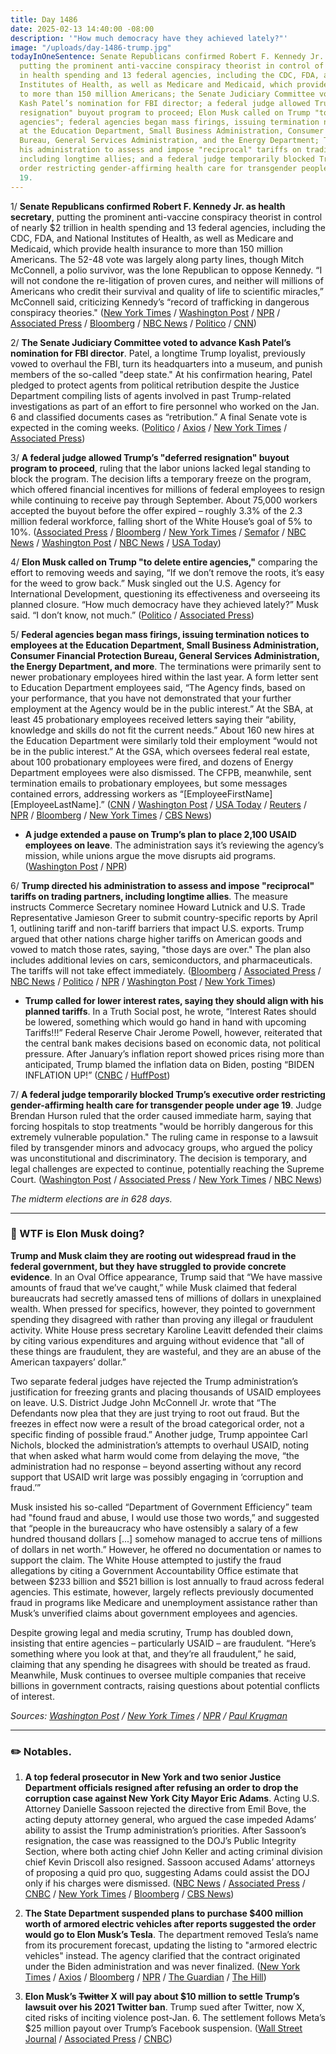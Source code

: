```yaml
---
title: Day 1486
date: 2025-02-13 14:40:00 -08:00
description: '"How much democracy have they achieved lately?"'
image: "/uploads/day-1486-trump.jpg"
todayInOneSentence: Senate Republicans confirmed Robert F. Kennedy Jr. as health secretary,
  putting the prominent anti-vaccine conspiracy theorist in control of nearly $2 trillion
  in health spending and 13 federal agencies, including the CDC, FDA, and National
  Institutes of Health, as well as Medicare and Medicaid, which provide health insurance
  to more than 150 million Americans; the Senate Judiciary Committee voted to advance
  Kash Patel’s nomination for FBI director; a federal judge allowed Trump’s "deferred
  resignation" buyout program to proceed; Elon Musk called on Trump "to delete entire
  agencies"; federal agencies began mass firings, issuing termination notices to employees
  at the Education Department, Small Business Administration, Consumer Financial Protection
  Bureau, General Services Administration, and the Energy Department; Trump directed
  his administration to assess and impose "reciprocal" tariffs on trading partners,
  including longtime allies; and a federal judge temporarily blocked Trump’s executive
  order restricting gender-affirming health care for transgender people under age
  19.
---
```


1/ **Senate Republicans confirmed Robert F. Kennedy Jr. as health secretary**, putting the prominent anti-vaccine conspiracy theorist in control of nearly $2 trillion in health spending and 13 federal agencies, including the CDC, FDA, and National Institutes of Health, as well as Medicare and Medicaid, which provide health insurance to more than 150 million Americans. The 52-48 vote was largely along party lines, though Mitch McConnell, a polio survivor, was the lone Republican to oppose Kennedy. “I will not condone the re-litigation of proven cures, and neither will millions of Americans who credit their survival and quality of life to scientific miracles,” McConnell said, criticizing Kennedy’s “record of trafficking in dangerous conspiracy theories." ([New York Times](https://www.nytimes.com/2025/02/13/us/rfk-jr-hhs-senate-confirmation.html) / [Washington Post](https://www.washingtonpost.com/health/2025/02/13/robert-kennedy-hhs-secretary-confirmation-vote/) / [NPR](https://www.npr.org/sections/shots-health-news/2025/02/13/nx-s1-5294591/rfk-jr-trump-health-human-services-hhs-vaccines) / [Associated Press](https://apnews.com/article/rfk-trump-health-secretary-vote-5dbefeef0537dc241e6fb33b8f2a748b) / [Bloomberg](https://www.bloomberg.com/news/articles/2025-02-13/rfk-jr-confirmed-as-head-of-health-and-human-services) / [NBC News](https://www.nbcnews.com/politics/congress/senate-votes-confirm-robert-f-kennedy-jr-health-secretary-rcna191856) / [Politico](https://www.politico.com/news/2025/02/13/rfk-jr-now-runs-americas-health-agencies-00204063) / [CNN](https://www.cnn.com/2025/02/13/politics/rfk-jr-senate-confirmation-vote))

2/ **The Senate Judiciary Committee voted to advance Kash Patel’s nomination for FBI director**. Patel, a longtime Trump loyalist, previously vowed to overhaul the FBI, turn its headquarters into a museum, and punish members of the so-called "deep state." At his confirmation hearing, Patel pledged to protect agents from political retribution despite the Justice Department compiling lists of agents involved in past Trump-related investigations as part of an effort to fire personnel who worked on the Jan. 6 and classified documents cases as “retribution.” A final Senate vote is expected in the coming weeks. ([Politico](https://www.politico.com/live-updates/2025/02/13/congress/kash-patel-trump-fbi-00204035) / [Axios](https://www.axios.com/2025/02/13/kash-patel-judiciary-vote-hhs) / [New York Times](https://www.nytimes.com/2025/02/13/us/politics/kash-patel-fbi-senate-judiciary-confirmation-trump.html) / [Associated Press](https://apnews.com/article/trump-fbi-kash-patel-61610c5384536667eb112734465b0a19))

3/ **A federal judge allowed Trump’s "deferred resignation" buyout program to proceed**, ruling that the labor unions lacked legal standing to block the program. The decision lifts a temporary freeze on the program, which offered financial incentives for millions of federal employees to resign while continuing to receive pay through September. About 75,000 workers accepted the buyout before the offer expired – roughly 3.3% of the 2.3 million federal workforce, falling short of the White House’s goal of 5% to 10%. ([Associated Press](https://apnews.com/article/trump-elon-musk-federal-workers-buyouts-e8cd4f40ac16220bd0a399a00c5b9f63) / [Bloomberg](https://www.bloomberg.com/news/articles/2025-02-12/us-judge-allows-trump-s-federal-worker-buyout-offer-to-go-ahead) / [New York Times](https://www.nytimes.com/2025/02/12/us/politics/trump-federal-workers-buyout.html) / [Semafor](https://www.semafor.com/article/02/12/2025/75000-workers-accept-trump-buyout-program) / [NBC News](https://www.nbcnews.com/politics/donald-trump/judge-rules-trumps-sweeping-plan-persuade-federal-workers-resign-can-m-rcna191947) / [Washington Post](https://www.washingtonpost.com/dc-md-va/2025/02/12/trump-federal-worker-buyout-court-hearing/) / [NBC News](https://www.nbcnews.com/politics/white-house/white-house-says-75000-accepted-federal-buyout-trump-rcna191971) / [USA Today](https://www.usatoday.com/story/news/politics/2025/02/12/75000-federal-workers-accept-president-trumps-buyouts-as-offer-ends/78487932007/))

4/ **Elon Musk called on Trump "to delete entire agencies,"** comparing the effort to removing weeds and saying, “If we don’t remove the roots, it’s easy for the weed to grow back.” Musk singled out the U.S. Agency for International Development, questioning its effectiveness and overseeing its planned closure. “How much democracy have they achieved lately?” Musk said. “I don’t know, not much.” ([Politico](https://www.politico.com/news/2025/02/13/elon-musk-target-federal-agencies-017563) / [Associated Press](https://apnews.com/article/elon-musk-doge-us-uae-6f7c0e5b43adfb4ec3c1f14a964f573c))

5/ **Federal agencies began mass firings, issuing termination notices to employees at the Education Department, Small Business Administration, Consumer Financial Protection Bureau, General Services Administration, the Energy Department, and more**. The terminations were primarily sent to newer probationary employees hired within the last year. A form letter sent to Education Department employees said, “The Agency finds, based on your performance, that you have not demonstrated that your further employment at the Agency would be in the public interest.” At the SBA, at least 45 probationary employees received letters saying their “ability, knowledge and skills do not fit the current needs.” About 160 new hires at the Education Department were similarly told their employment “would not be in the public interest.” At the GSA, which oversees federal real estate, about 100 probationary employees were fired, and dozens of Energy Department employees were also dismissed. The CFPB, meanwhile, sent termination emails to probationary employees, but some messages contained errors, addressing workers as “\[EmployeeFirstName\] \[EmployeeLastName\].” ([CNN](https://www.cnn.com/2025/02/12/politics/scores-of-firings-federal-agencies/index.html) / [Washington Post](https://www.washingtonpost.com/nation/2025/02/12/musk-trump-federal-layoffs/) / [USA Today](https://www.usatoday.com/story/news/politics/2025/02/13/trump-musk-federal-workforce-mass-firings/78524273007/) / [Reuters](https://www.reuters.com/world/us/mass-firings-federal-workers-begin-trump-musk-purge-us-government-2025-02-13/) / [NPR](https://www.npr.org/2025/02/12/nx-s1-5294479/cfpb-workers-fired-trump-doge) / [Bloomberg](https://www.bloomberg.com/news/articles/2025-02-12/trump-sba-tells-staff-it-didn-t-mean-to-fire-them-then-fires-them-the-next-day) / [New York Times](https://www.nytimes.com/2025/02/13/us/politics/trump-fires-government-employees.html) / [CBS News](https://www.cbsnews.com/news/federal-employee-layoffs-begin-at-department-of-education/))

* **A judge extended a pause on Trump’s plan to place 2,100 USAID employees on leave**. The administration says it’s reviewing the agency’s mission, while unions argue the move disrupts aid programs. ([Washington Post](https://www.washingtonpost.com/dc-md-va/2025/02/13/usaid-workers-trump-leave-ruling/) / [NPR](https://www.npr.org/sections/goats-and-soda/2025/02/13/nx-s1-5296660/usaid-judge-ruling))

6/ **Trump directed his administration to assess and impose "reciprocal" tariffs on trading partners, including longtime allies**. The measure instructs Commerce Secretary nominee Howard Lutnick and U.S. Trade Representative Jamieson Greer to submit country-specific reports by April 1, outlining tariff and non-tariff barriers that impact U.S. exports. Trump argued that other nations charge higher tariffs on American goods and vowed to match those rates, saying, "those days are over." The plan also includes additional levies on cars, semiconductors, and pharmaceuticals. The tariffs will not take effect immediately. ([Bloomberg](https://www.bloomberg.com/news/articles/2025-02-13/trump-moves-to-impose-reciprocal-tariffs-but-not-right-away) / [Associated Press](https://apnews.com/article/trump-tariffs-reciprocal-imports-tax-trade-economy-54c0a26687dc96157d96229068894720) / [NBC News](https://www.nbcnews.com/business/economy/trump-reciprocal-tariffs-what-products-countries-how-much-rcna192075) / [Politico](https://www.politico.com/news/2025/02/13/trump-trade-reciprocal-tariffs-00204098) / [NPR](https://www.npr.org/2025/02/13/nx-s1-5296521/trump-retaliatory-reciprocal-tariffs-inflation-trade-war) / [Washington Post](https://www.washingtonpost.com/business/2025/02/13/trump-reciprocal-tariffs/) / [New York Times](https://www.nytimes.com/live/2025/02/13/us/trump-news/trump-tariffs))

* **Trump called for lower interest rates, saying they should align with his planned tariffs**. In a Truth Social post, he wrote, “Interest Rates should be lowered, something which would go hand in hand with upcoming Tariffs!!!” Federal Reserve Chair Jerome Powell, however, reiterated that the central bank makes decisions based on economic data, not political pressure. After January’s inflation report showed prices rising more than anticipated, Trump blamed the inflation data on Biden, posting “BIDEN INFLATION UP!” ([CNBC](https://www.cnbc.com/2025/02/12/trump-says-interest-rates-should-be-lowered-to-go-hand-in-hand-with-his-tariffs.html) / [HuffPost](https://www.huffpost.com/entry/trump-mocked-for-blaming-bad-inflation-report-on-biden_n_67ace219e4b0239406decef9))

7/ **A federal judge temporarily blocked Trump’s executive order restricting gender-affirming health care for transgender people under age 19**. Judge Brendan Hurson ruled that the order caused immediate harm, saying that forcing hospitals to stop treatments "would be horribly dangerous for this extremely vulnerable population." The ruling came in response to a lawsuit filed by transgender minors and advocacy groups, who argued the policy was unconstitutional and discriminatory. The decision is temporary, and legal challenges are expected to continue, potentially reaching the Supreme Court. ([Washington Post](https://www.washingtonpost.com/nation/2025/02/13/trump-transgender-health-care-youth-lawsuit/) / [Associated Press](https://apnews.com/article/judge-restraining-order-trump-transgender-health-care-8f8d935a3e757a1700dfb7363a67b07b) / [New York Times](https://www.nytimes.com/2025/02/13/us/trump-trans-youth-health-providers.html) / [NBC News](https://www.nbcnews.com/nbc-out/out-politics-and-policy/federal-judge-temporarily-blocks-trump-order-restricting-trans-care-yo-rcna192106))

*The midterm elections are in 628 days.*

---

### 🧐 WTF is Elon Musk doing?

**Trump and Musk claim they are rooting out widespread fraud in the federal government, but they have struggled to provide concrete evidence**. In an Oval Office appearance, Trump said that “We have massive amounts of fraud that we’ve caught,” while Musk claimed that federal bureaucrats had secretly amassed tens of millions of dollars in unexplained wealth. When pressed for specifics, however, they pointed to government spending they disagreed with rather than proving any illegal or fraudulent activity. White House press secretary Karoline Leavitt defended their claims by citing various expenditures and arguing without evidence that "all of these things are fraudulent, they are wasteful, and they are an abuse of the American taxpayers’ dollar.”

Two separate federal judges have rejected the Trump administration’s justification for freezing grants and placing thousands of USAID employees on leave. U.S. District Judge John McConnell Jr. wrote that “The Defendants now plea that they are just trying to root out fraud. But the freezes in effect now were a result of the broad categorical order, not a specific finding of possible fraud.” Another judge, Trump appointee Carl Nichols, blocked the administration’s attempts to overhaul USAID, noting that when asked what harm would come from delaying the move, “the administration had no response – beyond asserting without any record support that USAID writ large was possibly engaging in ‘corruption and fraud.’”

Musk insisted his so-called “Department of Government Efficiency” team had "found fraud and abuse, I would use those two words,” and suggested that “people in the bureaucracy who have ostensibly a salary of a few hundred thousand dollars \[...\] somehow managed to accrue tens of millions of dollars in net worth.” However, he offered no documentation or names to support the claim. The White House attempted to justify the fraud allegations by citing a Government Accountability Office estimate that between $233 billion and $521 billion is lost annually to fraud across federal agencies. This estimate, however, largely reflects previously documented fraud in programs like Medicare and unemployment assistance rather than Musk’s unverified claims about government employees and agencies.

Despite growing legal and media scrutiny, Trump has doubled down, insisting that entire agencies – particularly USAID – are fraudulent. “Here’s something where you look at that, and they’re all fraudulent,” he said, claiming that any spending he disagrees with should be treated as fraud. Meanwhile, Musk continues to oversee multiple companies that receive billions in government contracts, raising questions about potential conflicts of interest.

*Sources: [Washington Post](https://www.washingtonpost.com/politics/2025/02/13/fraud-trump-musk-doge-fail/) / [New York Times](https://www.nytimes.com/2025/02/12/us/politics/trump-musk-corruption.html) / [NPR](https://www.npr.org/2025/02/11/nx-s1-5290288/doge-savings-billions-contracts-musk-trump) / [Paul Krugman](https://paulkrugman.substack.com/p/elon-musk-thinks-americans-are-stupid)*

---

### ✏️ Notables.

1. **A top federal prosecutor in New York and two senior Justice Department officials resigned after refusing an order to drop the corruption case against New York City Mayor Eric Adams**. Acting U.S. Attorney Danielle Sassoon rejected the directive from Emil Bove, the acting deputy attorney general, who argued the case impeded Adams’ ability to assist the Trump administration’s priorities. After Sassoon’s resignation, the case was reassigned to the DOJ’s Public Integrity Section, where both acting chief John Keller and acting criminal division chief Kevin Driscoll also resigned. Sassoon accused Adams’ attorneys of proposing a quid pro quo, suggesting Adams could assist the DOJ only if his charges were dismissed. ([NBC News](https://www.nbcnews.com/politics/justice-department/top-federal-prosecutor-ny-resigns-told-drop-adams-charges-rcna192030) / [Associated Press](https://apnews.com/article/new-york-city-us-attorney-0395055315864924a3a5cc9a808f76fd) / [CNBC](https://www.cnbc.com/2025/02/13/top-federal-prosecutor-quits-after-doj-moves-to-toss-nyc-mayor-adams-case.html) / [New York Times](https://www.nytimes.com/2025/02/13/nyregion/danielle-sassoon-quit-eric-adams.html) / [Bloomberg](https://www.bloomberg.com/news/articles/2025-02-13/manhattan-us-attorney-ordered-to-drop-adams-case-resigns) / [CBS News](https://www.cbsnews.com/news/u-s-attorney-manhattan-danielle-sassoon-quits-justice-dept-drops-eric-adams-case/))

2. **The State Department suspended plans to purchase $400 million worth of armored electric vehicles after reports suggested the order would go to Elon Musk’s Tesla**. The department removed Tesla’s name from its procurement forecast, updating the listing to "armored electric vehicles" instead. The agency clarified that the contract originated under the Biden administration and was never finalized. ([New York Times](https://www.nytimes.com/2025/02/13/us/politics/state-dept-armored-teslas.html) / [Axios](https://www.axios.com/2025/02/13/musk-contract-armored-tesla) / [Bloomberg](https://www.bloomberg.com/news/articles/2025-02-13/plans-to-buy-armored-teslas-disappear-from-us-procurement-list) / [NPR](https://www.npr.org/2025/02/13/g-s1-48571/trump-administration-order-400-million-worth-of-armored-teslas) / [The Guardian](https://www.theguardian.com/technology/2025/feb/13/us-department-of-state-plans-to-spend-400m-on-tesla-armoured-vehicles-elon-musk) / [The Hill](https://thehill.com/homenews/administration/5143030-state-department-armored-electric-vehicle-contract-paused/))

3. **Elon Musk’s ~~Twitter~~ X will pay about $10 million to settle Trump’s lawsuit over his 2021 Twitter ban**. Trump sued after Twitter, now X, cited risks of inciting violence post-Jan. 6. The settlement follows Meta’s $25 million payout over Trump’s Facebook suspension. ([Wall Street Journal](https://www.wsj.com/tech/musks-x-agrees-to-pay-about-10-million-to-settle-trump-lawsuit-a38348f8) / [Associated Press](https://apnews.com/article/trump-twitter-x-elon-musk-google-9dcb52b84061efdd2cdd102678dc8fea) / [CNBC](https://www.cnbc.com/2025/02/12/elon-musk-x-settle-trump-lawsuit-capitol-riot-doge.html))